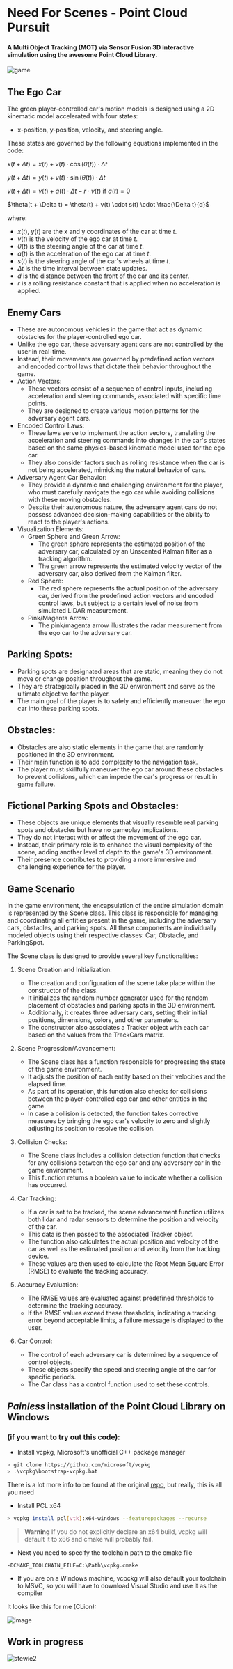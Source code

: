 # Need For Scenes - Point Cloud Pursuit

#### A Multi Object Tracking (MOT) via Sensor Fusion 3D interactive simulation using the awesome Point Cloud Library.

![game](https://github.com/AndreiMoraru123/NeedForScenes/assets/81184255/a20df907-f54c-448d-b955-c4319bab677c)

## The Ego Car
The green player-controlled car's motion models is designed using a 2D kinematic model accelerated with four states:
- x-position, y-position, velocity, and steering angle.

These states are governed by the following equations implemented in the code:

$x(t + \Delta t) = x(t) + v(t) \cdot \cos(\theta(t)) \cdot \Delta t$

$y(t + \Delta t) = y(t) + v(t) \cdot \sin(\theta(t)) \cdot \Delta t$

$v(t + \Delta t) = v(t) + a(t) \cdot \Delta t - r \cdot v(t)$ if $a(t) = 0$

$\theta(t + \Delta t) = \theta(t) + v(t) \cdot s(t) \cdot \frac{\Delta t}{d}$

where:

- $x(t)$, $y(t)$ are the x and y coordinates of the car at time $t$.
- $v(t)$ is the velocity of the ego car at time $t$.
- $\theta(t)$ is the steering angle of the car at time $t$.
- $a(t)$ is the acceleration of the ego car at time $t$.
- $s(t)$ is the steering angle of the car's wheels at time $t$.
- $\Delta t$ is the time interval between state updates.
- $d$ is the distance between the front of the car and its center.
- $r$ is a rolling resistance constant that is applied when no acceleration is applied.

## Enemy Cars
  - These are autonomous vehicles in the game that act as dynamic obstacles for the player-controlled ego car.
  - Unlike the ego car, these adversary agent cars are not controlled by the user in real-time.
  - Instead, their movements are governed by predefined action vectors and encoded control laws that dictate their behavior throughout the game.
  - Action Vectors:
    - These vectors consist of a sequence of control inputs, including acceleration and steering commands, associated with specific time points.
    - They are designed to create various motion patterns for the adversary agent cars.
  - Encoded Control Laws:
    - These laws serve to implement the action vectors, translating the acceleration and steering commands into changes in the car's states based on the same physics-based kinematic model used for the ego car.
    - They also consider factors such as rolling resistance when the car is not being accelerated, mimicking the natural behavior of cars.
  - Adversary Agent Car Behavior:
    - They provide a dynamic and challenging environment for the player, who must carefully navigate the ego car while avoiding collisions with these moving obstacles.
    - Despite their autonomous nature, the adversary agent cars do not possess advanced decision-making capabilities or the ability to react to the player's actions.
  - Visualization Elements:
    - Green Sphere and Green Arrow:
      - The green sphere represents the estimated position of the adversary car, calculated by an Unscented Kalman filter as a tracking algorithm.
      - The green arrow represents the estimated velocity vector of the adversary car, also derived from the Kalman filter.
    - Red Sphere:
      - The red sphere represents the actual position of the adversary car, derived from the predefined action vectors and encoded control laws, but subject to a certain level of noise from simulated LIDAR measurement.
    - Pink/Magenta Arrow:
      - The pink/magenta arrow illustrates the radar measurement from the ego car to the adversary car.
     
## Parking Spots:
  - Parking spots are designated areas that are static, meaning they do not move or change position throughout the game.
  - They are strategically placed in the 3D environment and serve as the ultimate objective for the player.
  - The main goal of the player is to safely and efficiently maneuver the ego car into these parking spots.

## Obstacles:
  - Obstacles are also static elements in the game that are randomly positioned in the 3D environment.
  - Their main function is to add complexity to the navigation task.
  - The player must skillfully maneuver the ego car around these obstacles to prevent collisions, which can impede the car's progress or result in game failure.

## Fictional Parking Spots and Obstacles:
  - These objects are unique elements that visually resemble real parking spots and obstacles but have no gameplay implications.
  - They do not interact with or affect the movement of the ego car.
  - Instead, their primary role is to enhance the visual complexity of the scene, adding another level of depth to the game's 3D environment.
  - Their presence contributes to providing a more immersive and challenging experience for the player.

## Game Scenario

In the game environment, the encapsulation of the entire simulation domain is represented by the Scene class. This class is responsible for managing and coordinating all entities present in the game, including the adversary cars, obstacles, and parking spots. All these components are individually modeled objects using their respective classes: Car, Obstacle, and ParkingSpot.

The Scene class is designed to provide several key functionalities:

1. Scene Creation and Initialization:
   - The creation and configuration of the scene take place within the constructor of the class.
   - It initializes the random number generator used for the random placement of obstacles and parking spots in the 3D environment.
   - Additionally, it creates three adversary cars, setting their initial positions, dimensions, colors, and other parameters.
   - The constructor also associates a Tracker object with each car based on the values from the TrackCars matrix.

2. Scene Progression/Advancement:
   - The Scene class has a function responsible for progressing the state of the game environment.
   - It adjusts the position of each entity based on their velocities and the elapsed time.
   - As part of its operation, this function also checks for collisions between the player-controlled ego car and other entities in the game.
   - In case a collision is detected, the function takes corrective measures by bringing the ego car's velocity to zero and slightly adjusting its position to resolve the collision.

3. Collision Checks:
   - The Scene class includes a collision detection function that checks for any collisions between the ego car and any adversary car in the game environment.
   - This function returns a boolean value to indicate whether a collision has occurred.

4. Car Tracking:
   - If a car is set to be tracked, the scene advancement function utilizes both lidar and radar sensors to determine the position and velocity of the car.
   - This data is then passed to the associated Tracker object.
   - The function also calculates the actual position and velocity of the car as well as the estimated position and velocity from the tracking device.
   - These values are then used to calculate the Root Mean Square Error (RMSE) to evaluate the tracking accuracy.

5. Accuracy Evaluation:
   - The RMSE values are evaluated against predefined thresholds to determine the tracking accuracy.
   - If the RMSE values exceed these thresholds, indicating a tracking error beyond acceptable limits, a failure message is displayed to the user.

6. Car Control:
   - The control of each adversary car is determined by a sequence of control objects.
   - These objects specify the speed and steering angle of the car for specific periods.
   - The Car class has a control function used to set these controls.


## ___Painless___ installation of the Point Cloud Library on Windows
### (if you want to try out this code):

* Install vcpkg, Microsoft's unofficial C++ package manager

```bash
> git clone https://github.com/microsoft/vcpkg
> .\vcpkg\bootstrap-vcpkg.bat
```

There is a lot more info to be found at the original [repo](https://github.com/microsoft/vcpkg), but really, this is all you need

* Install PCL x64

```bash
> vcpkg install pcl[vtk]:x64-windows --featurepackages --recurse
```

> **Warning**
> If you do not explicitly declare an x64 build, vcpkg will default it to x86 and cmake will probably fail.

* Next you need to specify the toolchain path to the cmake file

```
-DCMAKE_TOOLCHAIN_FILE=C:\Path\vcpkg.cmake
```

* If you are on a Windows machine, vcpckg will also default your toolchain to MSVC, so you will have to download Visual Studio and use it as the compiler

It looks like this for me (CLion):

![image](https://user-images.githubusercontent.com/81184255/197364009-78660d22-a0e9-4105-8327-9405d300993e.png)


## Work in progress

![stewie2](https://user-images.githubusercontent.com/81184255/236611184-109bb765-766f-44a5-9f36-193eed3291d9.png)

